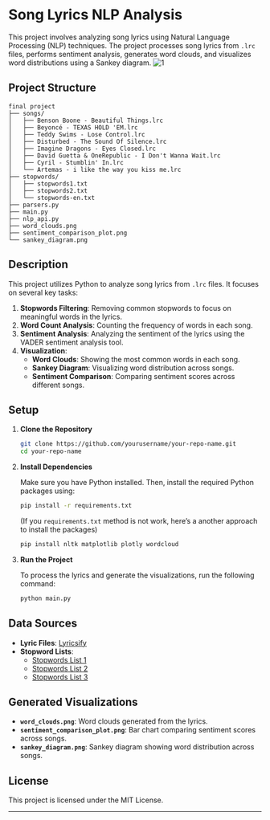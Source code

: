 # **Song Lyrics NLP Analysis**

This project involves analyzing song lyrics using Natural Language Processing (NLP) techniques. The project processes song lyrics from `.lrc` files, performs sentiment analysis, generates word clouds, and visualizes word distributions using a Sankey diagram.
![1](https://github.com/user-attachments/assets/fa8acc03-efa6-4129-afcf-c7e45ea8a93a)


## **Project Structure**

```
final project
├── songs/
│   ├── Benson Boone - Beautiful Things.lrc
│   ├── Beyoncé - TEXAS HOLD 'EM.lrc
│   ├── Teddy Swims - Lose Control.lrc
│   ├── Disturbed - The Sound Of Silence.lrc
│   ├── Imagine Dragons - Eyes Closed.lrc
│   ├── David Guetta & OneRepublic - I Don't Wanna Wait.lrc
│   ├── Cyril - Stumblin' In.lrc
│   └── Artemas - i like the way you kiss me.lrc
├── stopwords/
│   ├── stopwords1.txt
│   ├── stopwords2.txt
│   └── stopwords-en.txt
├── parsers.py
├── main.py
├── nlp_api.py 
├── word_clouds.png
├── sentiment_comparison_plot.png
└── sankey_diagram.png

```

## **Description**

This project utilizes Python to analyze song lyrics from `.lrc` files. It focuses on several key tasks:

1. **Stopwords Filtering**: Removing common stopwords to focus on meaningful words in the lyrics.
2. **Word Count Analysis**: Counting the frequency of words in each song.
3. **Sentiment Analysis**: Analyzing the sentiment of the lyrics using the VADER sentiment analysis tool.
4. **Visualization**:
   - **Word Clouds**: Showing the most common words in each song.
   - **Sankey Diagram**: Visualizing word distribution across songs.
   - **Sentiment Comparison**: Comparing sentiment scores across different songs.

## **Setup**

1. **Clone the Repository**

   ```bash
   git clone https://github.com/yourusername/your-repo-name.git
   cd your-repo-name
   ```

2. **Install Dependencies**

   Make sure you have Python installed. Then, install the required Python packages using:

   ```bash
   pip install -r requirements.txt
   ```

   (If you `requirements.txt` method is not work, here’s a another approach to install the packages)

   ```txt
   pip install nltk matplotlib plotly wordcloud
   ```

3. **Run the Project**

   To process the lyrics and generate the visualizations, run the following command:

   ```bash
   python main.py
   ```

## **Data Sources**

- **Lyric Files**: [Lyricsify](https://www.lyricsify.com/)
- **Stopword Lists**:
  - [Stopwords List 1](https://gist.github.com/larsyencken/1440509)
  - [Stopwords List 2](https://github.com/stopwords-iso/stopwords-en/blob/master/stopwords-en.txt)
  - [Stopwords List 3](https://gist.github.com/sebleier/554280)

## **Generated Visualizations**

- **`word_clouds.png`**: Word clouds generated from the lyrics.
- **`sentiment_comparison_plot.png`**: Bar chart comparing sentiment scores across songs.
- **`sankey_diagram.png`**: Sankey diagram showing word distribution across songs.

## **License**

This project is licensed under the MIT License.

---

